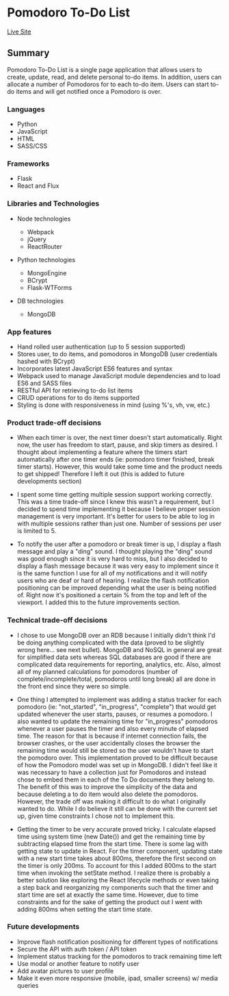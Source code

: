 # Pomodoro To-Do List

[Live Site][live]

[live]: http://pomodoro-to-do.herokuapp.com/

## Summary

Pomodoro To-Do List is a single page application that allows users to create, update, read, and delete personal to-do items.  In addition, users can allocate a number of Pomodoros for to each to-do item.  Users can start to-do items and will get notified once a Pomodoro is over.

### Languages

* Python
* JavaScript
* HTML
* SASS/CSS

### Frameworks

* Flask
* React and Flux

### Libraries and Technologies

* Node technologies
  + Webpack
  + jQuery
  + ReactRouter

* Python technologies
  + MongoEngine
  + BCrypt
  + Flask-WTForms

* DB technologies
  + MongoDB

### App features

- Hand rolled user authentication (up to 5 session supported)
- Stores user, to do items, and pomodoros in MongoDB (user credentials hashed with BCrypt)
- Incorporates latest JavaScript ES6 features and syntax
- Webpack used to manage JavaScript module dependencies and to load ES6 and SASS files
- RESTful API for retrieving to-do list items
- CRUD operations for to do items supported
- Styling is done with responsiveness in mind (using %'s, vh, vw, etc.)

### Product trade-off decisions

- When each timer is over, the next timer doesn't start automatically.  Right now, the user has freedom to start, pause, and skip timers as desired.  I thought about implementing a feature where the timers start automatically after one timer ends (ie: pomodoro timer finished, break timer starts).  However, this would take some time and the product needs to get shipped!  Therefore I left it out (this is added to future developments section)

- I spent some time getting multiple session support working correctly.  This was a time trade-off since I knew this wasn't a requirement, but I decided to spend time implementing it because I believe proper session management is very important.  It's better for users to be able to log in with multiple sessions rather than just one. Number of sessions per user is limited to 5.

- To notify the user after a pomodoro or break timer is up, I display a flash message and play a "ding" sound.  I thought playing the "ding" sound was good enough since it is very hard to miss, but I also decided to display a flash message because it was very easy to implement since it is the same function I use for all of my notifications and it will notify users who are deaf or hard of hearing.  I realize the flash notification positioning can be improved depending what the user is being notified of.  Right now it's positioned a certain % from the top and left of the viewport.  I added this to the future improvements section.  

### Technical trade-off decisions

- I chose to use MongoDB over an RDB because I initially didn't think I'd be doing anything complicated with the data (proved to be slightly wrong here... see next bullet).  MongoDB and NoSQL in general are great for simplified data sets whereas SQL databases are good if there are complicated data requirements for reporting, analytics, etc.  Also, almost all of my planned calculations for pomodoros (number of complete/incomplete/total, pomodoros until long break) all are done in the front end since they were so simple.  

- One thing I attempted to implement was adding a status tracker for each pomodoro (ie: "not_started", "in_progress", "complete") that would get updated whenever the user starts, pauses, or resumes a pomodoro. I also wanted to update the remaining time for "in_progress" pomodoros whenever a user pauses the timer and also every minute of elapsed time.  The reason for that is because if internet connection fails, the browser crashes, or the user accidentally closes the browser the remaining time would still be stored so the user wouldn't have to start the pomodoro over.  This implementation proved to be difficult because of how the Pomodoro model was set up in MongoDB.  I didn't feel like it was necessary to have a collection just for Pomodoros and instead chose to embed them in each of the To Do documents they belong to.  The benefit of this was to improve the simplicity of the data and because deleting a to do item would also delete the pomodoros.  However, the trade off was making it difficult to do what I originally wanted to do.  While I do believe it still can be done with the current set up, given time constraints I chose not to implement this.

- Getting the timer to be very accurate proved tricky.  I calculate elapsed time using system time (new Date()) and get the remaining time by subtracting elapsed time from the start time.  There is some lag with getting state to update in React.  For the timer component, updating state with a new start time takes about 800ms, therefore the first second on the timer is only 200ms.  To account for this I added 800ms to the start time when invoking the setState method.  I realize there is probably a better solution like exploring the React lifecycle methods or even taking a step back and reorganizing my components such that the timer and start time are set at exactly the same time.  However, due to time constraints and for the sake of getting the product out I went with adding 800ms when setting the start time state.

### Future developments
- Improve flash notification positioning for different types of notifications
- Secure the API with auth token / API token
- Implement status tracking for the pomodoros to track remaining time left
- Use modal or another feature to notify user
- Add avatar pictures to user profile
- Make it even more responsive (mobile, ipad, smaller screens) w/ media queries
